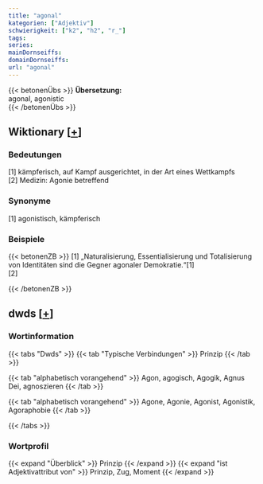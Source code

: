 ```yaml
---
title: "agonal"
kategorien: ["Adjektiv"]
schwierigkeit: ["k2", "h2", "r_"]
tags:
series:
mainDornseiffs:
domainDornseiffs:
url: "agonal"
---
```


{{< betonenÜbs >}}
**Übersetzung:**  
agonal, agonistic  
{{< /betonenÜbs >}}

## Wiktionary [[+](https://de.wiktionary.org/wiki/agonal)]

### Bedeutungen
[1] kämpferisch, auf Kampf ausgerichtet, in der Art eines Wettkampfs  
[2] Medizin: Agonie betreffend  

### Synonyme
[1] agonistisch, kämpferisch  

### Beispiele
{{< betonenZB >}}
[1] „Naturalisierung, Essentialisierung und Totalisierung von Identitäten sind die Gegner agonaler Demokratie.“[1]  
[2]  

{{< /betonenZB >}}


## dwds [[+](https://www.dwds.de/wb/agonal)]

### Wortinformation
{{< tabs "Dwds" >}}
{{< tab "Typische Verbindungen" >}}
Prinzip
{{< /tab >}}

{{< tab "alphabetisch vorangehend" >}}
Agon, agogisch, Agogik, Agnus Dei, agnoszieren
{{< /tab >}}

{{< tab "alphabetisch vorangehend" >}}
Agone, Agonie, Agonist, Agonistik, Agoraphobie
{{< /tab >}}

{{< /tabs >}}

### Wortprofil
{{< expand "Überblick" >}} Prinzip {{< /expand >}}
{{< expand "ist Adjektivattribut von" >}} Prinzip, Zug, Moment {{< /expand >}}

